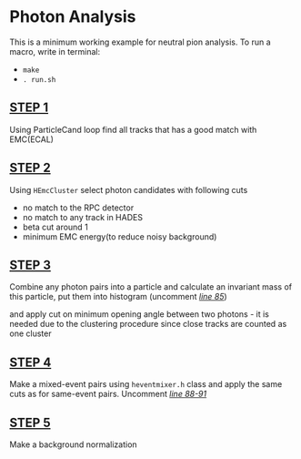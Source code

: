 # Photon Analysis
This is a minimum working example for neutral pion analysis.
To run a macro, write in terminal:

 - `make`
 - `. run.sh`

## [STEP 1](https://github.com/AlProzo/photon_analysis/blob/main/loopDST.C#L120)
Using ParticleCand loop find all tracks that has a good match with EMC(ECAL)

## [STEP 2](https://github.com/AlProzo/photon_analysis/blob/main/loopDST.C#L147)
Using `HEmcCluster` select photon candidates with following cuts

- no match to the RPC detector
- no match to any track in HADES
- beta cut around 1 
- minimum EMC energy(to reduce noisy background)

## [STEP 3](https://github.com/AlProzo/photon_analysis/blob/main/loopDST.C#L182)
Combine any photon pairs into a particle and calculate an invariant mass of this particle, put them into histogram (uncomment _[line 85](https://github.com/AlProzo/photon_analysis/blob/main/loopDST.C#L85)_)

and apply cut on minimum opening angle between two photons - it is needed due to the clustering procedure since close tracks are counted as one cluster 

## [STEP 4](https://github.com/AlProzo/photon_analysis/blob/main/loopDST.C#L204)
Make a mixed-event pairs using `heventmixer.h` class and apply the same cuts as for same-event pairs. Uncomment _[line 88-91](https://github.com/AlProzo/photon_analysis/blob/main/loopDST.C#L88)_

## [STEP 5](https://github.com/AlProzo/photon_analysis/blob/main/loopDST.C#L227)
Make a background normalization
